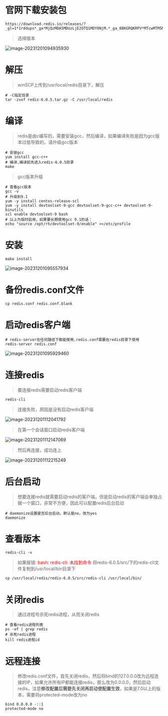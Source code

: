 # 官网下载安装包

```shell
https://download.redis.io/releases/?_gl=1*1rddups*_ga*MjQzMDA5MDUzLjE2OTQ1MDY0NjM.*_ga_8BKGRQKRPV*MTcwMTM5MzY5NC4zLjEuMTcwMTM5NDUxNC41OS4wLjA.*_gcl_au*MTg5NTI2NTQ5My4xNjk0NTA2NDYz
```

> 选择版本

![image-20231201094935930](D:\text1\linux\assets\image-20231201094935930.png)



# 解压

> winSCP上传到/usr/local/redis目录下，解压

```shell
# -C指定目录
tar -zvxf redis-6.0.5.tar.gz -C /usr/local/redis
```



# 编译

> redis是由c编写的，需要安装gcc，然后编译，如果编译失败是因为gcc版本过低导致的，请升级gcc版本

```shell
# 安装gcc
yum install gcc-c++
# 编译,编译前先进入redis-6.0.5目录
make
```

> gcc版本升级

```shell
# 查看gcc版本
gcc -v
# 升级到9.1
yum -y install centos-release-scl
yum -y install devtoolset-9-gcc devtoolset-9-gcc-c++ devtoolset-9-binutils
scl enable devtoolset-9 bash
# 以上为临时启用，如果要长期使用gcc 9.1的话：
echo "source /opt/rh/devtoolset-9/enable" >>/etc/profile
```



# 安装

```shell
make install
```

![image-20231201095557934](D:\text1\linux\assets\image-20231201095557934.png)



# 备份redis.conf文件

```shell
cp redis.conf redis.conf.blank
```



# 启动redis客户端

```shell
# redis-server在任何路径下都能使用,redis.conf需要在redis目录下使用
redis-server redis.conf
```

![image-20231201095929460](D:\text1\linux\assets\image-20231201095929460.png)



# 连接redis

> 要连接redis需要启动redis客户端

```shell
redis-cli
```

> 连接失败，原因是没有启动redis客户端

![image-20231201112041792](D:\text1\linux\assets\image-20231201112041792.png)

> 在第一个会话窗口启动redis客户端

![image-20231201112147069](D:\text1\linux\assets\image-20231201112147069.png)

> 然后再连接，成功连上

![image-20231201112215249](D:\text1\linux\assets\image-20231201112215249.png)



# 后台启动

> 想要连接redis就需要启动redis的客户端，但是启动redis的客户端会单独占据一个窗口，非常不方便，因此可以配置redis后台启动

```shell
# daemonize设置是否后台启动，默认是no，改为yes
daemonize 
```



# 查看版本

```shell
redis-cli -v
```

> 如果报错:
> <font color='red'>bash: redis-cli: 未找到命令</font>
> 将redis-6.0.5/src/下的redis-cli文件复制到/usr/local/bin目录下

```shell
cp /usr/local/redis/redis-6.0.5/src/redis-cli /usr/local/bin/
```



# 关闭redis

> 通过进程号杀死redis进程，从而关闭redis

```shell
# 查看redis进程列表
ps -ef | grep redis
# 杀死redis进程
kill redis进程id
```



# 远程连接

> 修改redis.conf文件，首先关闭redis，然后将bind的127.0.0.0改为远程连接的IP，如果允许所有IP都能连接redis，那么改为0.0.0.0，然后启动redis，注意**修改配置后需要先关闭再启动使配置生效**，如果是7.0以上的版本，需要将protected-mode改为no

```shell
bind 0.0.0.0 -::1
protected-mode no
```





